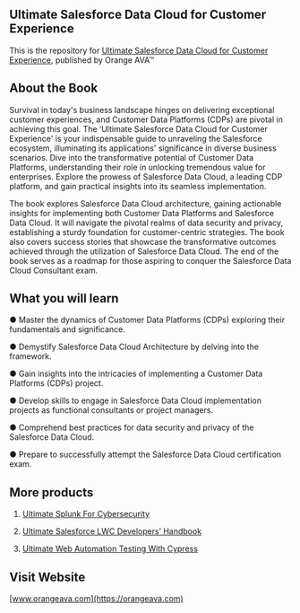 ## Ultimate Salesforce Data Cloud for Customer Experience


This is the repository for [Ultimate Salesforce Data Cloud for Customer Experience](https://orangeava.com/products/ultimate-salesforce-data-cloud-for-customer-experience), published by Orange AVA™


## About the Book
Survival in today's business landscape hinges on delivering exceptional customer experiences, and Customer Data Platforms (CDPs) are pivotal in achieving this goal. The ‘Ultimate Salesforce Data Cloud for Customer Experience' is your indispensable guide to unraveling the Salesforce ecosystem, illuminating its applications' significance in diverse business scenarios. Dive into the transformative potential of Customer Data Platforms, understanding their role in unlocking tremendous value for enterprises. Explore the prowess of Salesforce Data Cloud, a leading CDP platform, and gain practical insights into its seamless implementation. 

The book explores Salesforce Data Cloud architecture, gaining actionable insights for implementing both Customer Data Platforms and Salesforce Data Cloud. It will navigate the pivotal realms of data security and privacy, establishing a sturdy foundation for customer-centric strategies. The book also covers success stories that showcase the transformative outcomes achieved through the utilization of Salesforce Data Cloud. The end of the book serves as a roadmap for those aspiring to conquer the Salesforce Data Cloud Consultant exam. 


## What you will learn

● Master the dynamics of Customer Data Platforms (CDPs) exploring their fundamentals and significance.

● Demystify Salesforce Data Cloud Architecture by delving into the framework.

● Gain insights into the intricacies of implementing a Customer Data Platforms (CDPs) project.

● Develop skills to engage in Salesforce Data Cloud implementation projects as functional consultants or project managers.

● Comprehend best practices for data security and privacy of the Salesforce Data Cloud.

● Prepare to successfully attempt the Salesforce Data Cloud certification exam.


## More products
1. [Ultimate Splunk For Cybersecurity](https://orangeava.com/products/ultimate-splunk-for-cybersecurity)

2. [Ultimate Salesforce LWC Developers’ Handbook](https://orangeava.com/products/ultimate-salesforce-lwc-developers-handbook)

3. [Ultimate Web Automation Testing With Cypress](https://orangeava.com/products/ultimate-web-automation-testing-with-cypress)

## Visit Website 
[www.orangeava.com](https://orangeava.com)
